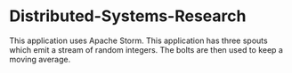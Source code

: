 # Distributed-Systems-Research

This application uses Apache Storm. This application has three spouts which emit a stream of random integers. The bolts are then used to keep a moving average. 
